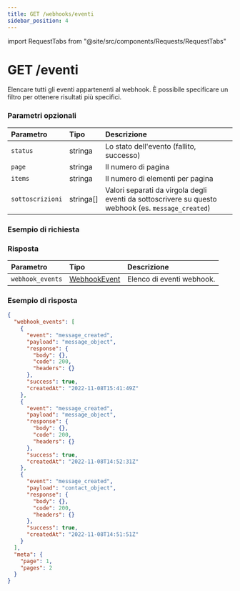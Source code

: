 ```yaml
---
title: GET /webhooks/eventi
sidebar_position: 4
---
```


import RequestTabs from "@site/src/components/Requests/RequestTabs"

# GET /eventi

Elencare tutti gli eventi appartenenti al webhook. È possibile specificare un filtro per ottenere risultati più specifici.

### Parametri opzionali

| Parametro        | Tipo      | Descrizione                                                                                        |
| :--------------- | :-------- | :------------------------------------------------------------------------------------------------- |
| `status`         | stringa   | Lo stato dell'evento (fallito, successo)                                                           |
| `page`           | stringa   | Il numero di pagina                                                                                |
| `items`          | stringa   | Il numero di elementi per pagina                                                                   |
| `sottoscrizioni` | stringa[] | Valori separati da virgola degli eventi da sottoscrivere su questo webhook (es. `message_created`) |

### Esempio di richiesta

<RequestTabs endpoint='webhooks_api' request="get_webhooks_events"/>

### Risposta

| Parametro        | Tipo                                                      | Descrizione               |
| :--------------- | :-------------------------------------------------------- | :------------------------ |
| `webhook_events` | [WebhookEvent](/api/reference/object_types/webhook_event) | Elenco di eventi webhook. |

### Esempio di risposta

```json title=response.json
{
  "webhook_events": [
    {
      "event": "message_created",
      "payload": "message_object",
      "response": {
        "body": {},
        "code": 200,
        "headers": {}
      },
      "success": true,
      "createdAt": "2022-11-08T15:41:49Z"
    },
    {
      "event": "message_created",
      "payload": "message_object",
      "response": {
        "body": {},
        "code": 200,
        "headers": {}
      },
      "success": true,
      "createdAt": "2022-11-08T14:52:31Z"
    },
    {
      "event": "message_created",
      "payload": "contact_object",
      "response": {
        "body": {},
        "code": 200,
        "headers": {}
      },
      "success": true,
      "createdAt": "2022-11-08T14:51:51Z"
    }
  ],
  "meta": {
    "page": 1,
    "pages": 2
  }
}
```